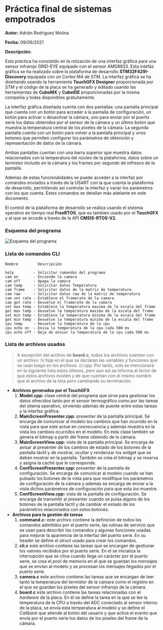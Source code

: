 # Práctica final de sistemas empotrados

**Autor:** Adrián Rodríguez Molina

**Fecha:** 09/06/2021

**Descripción:**

Esta práctica ha consistido en la relización de una interfaz gráfica para una sensor infrarojo GRID-EYE equipado con el sensor AMG8833. 
Esta intefáz gráfica se ha realizado sobre la plataforma de desarrollo **STM32F429I-Discovery** equipada con un Cortex M4 de STM. La interfaz gráfica
se ha diseñando usando la herramienta **TouchGFX Designer** proporcionada por STM y el código de la placa se ha generado y editado usando las herramientas
de **CubeMX** y **CubeIDE** proporcionadas por la misma compañía y todas disponibles gratuitamente.

La interfaz gráfica diseñada cuenta con dos pantallas: una pantalla principal que cuenta con un botón para acceder a la pantalla de configuración, un botón
para activar o desactivar la cámara, uno para envíar por el puerto serie los datos obtenidos por el sensor de la cámara y un último botón que muestra la temperatura 
central de los píxeles de la cámara. La segunda pantalla cuenta con un botón para volver a la pantalla principal y unos botones que permiten configurar 
los parámetros de obtención y representación de datos de la cámara.

Ambas pantallas cuentan con una barra superior que muestra datos relacionados con la temperatura del núcleo de la plataforma, datos sobre un termistor incluido en
la cámara y los frames por segundo de refresco de la pantalla.

Además de estas funcionalidades se puede acceder a la interfaz por comandos enviados a través de la USART con la que cuenta la plataforma de desarrollo, permitiendo
así controlar la interfaz y variar los parámetros con los que cuenta. Estos comandos se detallan más adelante en este documento.

El control de la plataforma de desarrollo se realiza usando el sistema operativo en tiempo real **FreeRTOS**, que es tambien usado por el **TouchGFX** y al que se
accede a través de la API **CMSIS-RTOS-V2**.
### Esquema del programa
![Esquema del programa](file:///home/admaro/Documents/master/embSystem/esquema.png)
### Lista de comandos CLI
```
Nombre         Descripción

help         - Solicitar comandos del programa
cam on       - Enciende la camara
cam off      - Apaga la camara
cam temp     - Solicitar datos Temperatura
cam frame    - Solicitar datos de la matriz de temperatura
cam raw      - Solicitar datos raw de la matriz de temperatura
cam set rate - Establece el framerate de la camara
cam get rate - Devuelve el framerate de la camara
set max temp - Establece la temperatura maxima de la escala del frame
get max temp - Devuelve la temperatura maxima de la escala del frame
set min temp - Establece la temperatura minima de la escala del frame
get min temp - Devuelve la temperatura minima de la escala del frame
cpu temp     - Devuelve la temperatura de la cpu
cpu echo on  - Envia la temperatura de la cpu cada 500 ms
cpu echo off - Deja de enviar la temperatura de la cpu cada 500 ms

```
### Lista de archivos usados

> A excepción del archivo de **board.c**, todos los archivos cuentan con un archivo .h/.hpp en el que se declaran las variables y funciones que se usan
> luego en los archivos .c/.cpp. Por tanto, solo se mencionará en la siguiente lista estos últimos, pero aun así se informa al lector de que estos archivos
> existen y de que cuentan con el mismo nombre que el archivo de la lista pero cambiando su terminación.

+ **Archivos generados por el TouchGFX**
  1. **Model.cpp:** clase central del programa que sirve para gestionar los datos ofrecidos tanto por el sensor termográfico como por las tareas del sitema operativo, sirviendo además de puente entre estas tareas y la interfaz gráfica.
  2. **MainScreenPresenter.cpp:** presenter de la pantalla principal. Se encarga de comunicar al modelo los cambios que han ocurrido en la vista para que este actue en cosnecuencia y además muestra en la vista los cambios ocurridos en el modelo. En esta clase también se genera el bitmap a partir del frame obtenido de la cámara.
  3. **MainScreenView.cpp:** vista de la pantalla principal. Se encarga de avisar al presenter de los cambios de estado de los botones de la pantalla táctil y de mostrar, ocultar y renderizar los widget que se deben mostrar en la pantalla. También se crea el bitmap y se reserva y asigna la caché que le corresponde.
  4. **ConfScreenPresenter.cpp:** presenter de la pantalla de configuración. Se encarga de comunicar al modelo cuando se han pulsado los botones de la vista para que modifique los parámetros de configuración de la cámara y además se encarga de enviar a la vista dichos parámetros de configuración para que esta los muestre.
  5. **ConfScreenView.cpp:** vista de la pantalla de configuración. Se encarga de transmitir al presenter cuando se pulsa alguno de los botones de la pantalla táctil y de cambiar el estado de los parámetros relacionados con estos botones.
+ **Archivos para la gestión de tareas**
  1. **command.c:** este archivo contiene la definicíon de todos los comandos admitidos por el puerto serie, las rutinas de servicio que se usan para describir los comandos y algunas funciones usadas para mejorar la apariencia de la interfaz del puerto serie. En su header se define el *struct* usado para crear los comandos.
  2. **cli.c** este archivo contiene las tareas que se encargan de gestionar los valores recibidos por el puerto serie. En el se inicializa la interrupción que se ctiva cuando llega un carácter por el puerto serie, se crea el *pool* de memoria en el que se guardan los mensajes que se envían al modelo y se procesan los mensajes llegados por el puerto serie.
  3. **camera.c** este archivo contiene las tareas que se encargan de leer tanto la temperatura del termistor de la cámara como el registro en el que se guardan los píxeles del sensor infrarojo de la cámara.
  4. **board.c** este archivo contiene las tareas relacionadas con el *hardware* de la placa. En él se define la tarea en la que se lee la temperatura de la CPU a través del ADC conectado al sensor interno de la placa, se envía esta temperatura al modelo y se define el *Callback* que atiende al botón del usuario y que activa el evento que envía por el puerto serie los datos de los píxeles del frame de la cámara.
